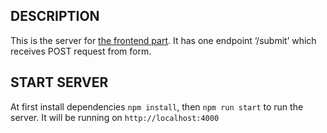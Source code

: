 ## DESCRIPTION
This is the server for [the frontend part](https://github.com/locmann/cad-form). It has one endpoint ‘/submit’ which receives POST request from form.

## START SERVER
At first install dependencies `npm install`, then `npm run start` to run the server. It will be running on `http://localhost:4000`
